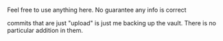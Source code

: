 Feel free to use anything here. No guarantee any info is correct 


commits that are just "upload" is just me backing up the vault. There is no particular addition in them.
